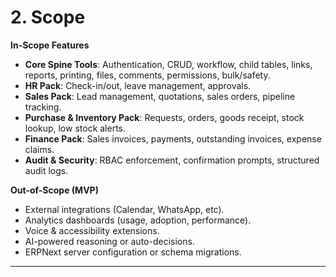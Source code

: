 # 2. Scope

**In-Scope Features**  
- **Core Spine Tools**: Authentication, CRUD, workflow, child tables, links, reports, printing, files, comments, permissions, bulk/safety.  
- **HR Pack**: Check-in/out, leave management, approvals.  
- **Sales Pack**: Lead management, quotations, sales orders, pipeline tracking.  
- **Purchase & Inventory Pack**: Requests, orders, goods receipt, stock lookup, low stock alerts.  
- **Finance Pack**: Sales invoices, payments, outstanding invoices, expense claims.  
- **Audit & Security**: RBAC enforcement, confirmation prompts, structured audit logs.  

**Out-of-Scope (MVP)**  
- External integrations (Calendar, WhatsApp, etc).  
- Analytics dashboards (usage, adoption, performance).  
- Voice & accessibility extensions.  
- AI-powered reasoning or auto-decisions.  
- ERPNext server configuration or schema migrations.  

---
